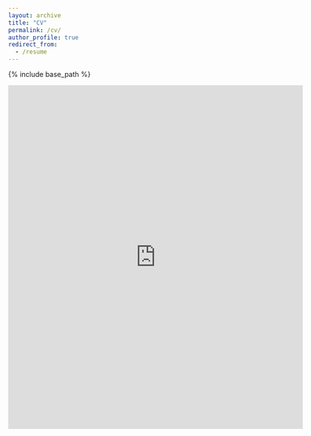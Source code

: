 ```yaml
---
layout: archive
title: "CV"
permalink: /cv/
author_profile: true
redirect_from:
  - /resume
---
```


{% include base_path %}

<embed src="https://github.com/Schrodingercutecat/waynetang.github.io/files/CV Weiheng Tang.pdf" width="600" height="700" type='application/pdf'> 
